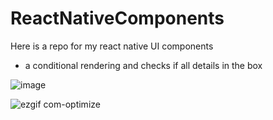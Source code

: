 # ReactNativeComponents

Here is a repo for my react native UI components 

- a conditional rendering and checks if all details in the box

![image](https://user-images.githubusercontent.com/46335633/222257738-c1df0075-1f95-44ca-b567-2d291d22121a.png)


![ezgif com-optimize](https://user-images.githubusercontent.com/46335633/222259287-1ab4c265-aa4a-4919-8834-7d9546473d79.gif)


